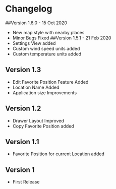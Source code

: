 # Changelog
##Version 1.6.0 - 15 Oct 2020
* New map style with nearby places
* Minor Bugs Fixed
##Version 1.5.1 - 21 Feb 2020
* Settings View added
* Custom wind speed units added
* Custom temperature units added
## Version 1.3
* Edit Favorite Position Feature Added
* Location Name Added
* Application size Improvements
## Version 1.2
* Drawer Layout Improved
* Copy Favorite Position added
## Version 1.1
* Favorite Position for current Location added
## Version 1
* First Release
